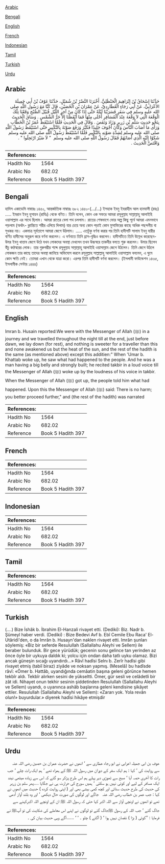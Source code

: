 [Arabic](#arabic)

[Bengali](#bengali)

[English](#english)

[French](#french)

[Indonesian](#indonesian)

[Tamil](#tamil)

[Turkish](#turkish)

[Urdu](#urdu)

## Arabic


<div dir="rtl" lang="ar" style={{fontSize:'larger',backgroundColor:'#f8f9fa',padding:20}}>
حَدَّثَنَا إِسْحَاقُ بْنُ إِبْرَاهِيمَ الْحَنْظَلِيُّ، أَخْبَرَنَا النَّضْرُ بْنُ شُمَيْلٍ، حَدَّثَنَا عَوْفُ بْنُ أَبِي جَمِيلَةَ الأَعْرَابِيُّ، عَنْ أَبِي رَجَاءٍ الْعُطَارِدِيِّ، عَنْ عِمْرَانَ بْنِ الْحُصَيْنِ، قَالَ كُنَّا مَعَ رَسُولِ اللَّهِ صلى الله عليه وسلم فِي سَفَرٍ فَسَرَيْنَا لَيْلَةً حَتَّى إِذَا كَانَ مِنْ آخِرِ اللَّيْلِ قُبَيْلَ الصُّبْحِ وَقَعْنَا تِلْكَ الْوَقْعَةَ الَّتِي لاَ وَقْعَةَ عِنْدَ الْمُسَافِرِ أَحْلَى مِنْهَا فَمَا أَيْقَظَنَا إِلاَّ حَرُّ الشَّمْسِ ‏.‏ وَسَاقَ الْحَدِيثَ بِنَحْوِ حَدِيثِ سَلْمِ بْنِ زَرِيرٍ وَزَادَ وَنَقَصَ ‏.‏ وَقَالَ فِي الْحَدِيثِ فَلَمَّا اسْتَيْقَظَ عُمَرُ بْنُ الْخَطَّابِ وَرَأَى مَا أَصَابَ النَّاسَ وَكَانَ أَجْوَفَ جَلِيدًا فَكَبَّرَ وَرَفَعَ صَوْتَهُ بِالتَّكْبِيرِ حَتَّى اسْتَيْقَظَ رَسُولُ اللَّهِ صلى الله عليه وسلم لِشِدَّةِ صَوْتِهِ بِالتَّكْبِيرِ فَلَمَّا اسْتَيْقَظَ رَسُولُ اللَّهِ صلى الله عليه وسلم شَكَوْا إِلَيْهِ الَّذِي أَصَابَهُمْ فَقَالَ رَسُولُ اللَّهِ صلى الله عليه وسلم ‏ "‏ لاَ ضَيْرَ ارْتَحِلُوا ‏"‏ ‏.‏ وَاقْتَصَّ الْحَدِيثَ ‏.‏
</div>
<div style={{backgroundColor:'#f8f9fa',padding:20, marginBottom: 10}}><table> <thead> <tr> <th>References:</th> <th></th> </tr> </thead> <tbody><tr><td>Hadith No</td><td>1564</td></tr><tr><td>Arabic No</td><td>682.02</td></tr><tr><td>Reference</td><td>Book 5 Hadith 397</td></tr></tbody></table></div>

## Bengali


<div dir="ltr" lang="bn" style={{fontSize:'larger',backgroundColor:'#f8f9fa',padding:20}}>
হাদিস একাডেমি নাম্বারঃ ১৪৫০, আন্তর্জাতিক নাম্বারঃ ৬৮২ ১৪৫০-(.../...) ইসহাক ইবনু ইবরাহীম আল হানযালী (রহঃ) ..... ইমরান ইবনু হুসায়ন (রাযিঃ) থেকে বণিত। তিনি বলেন, কোন এক সফরে আমরা রসূলুল্লাহ সাল্লাল্লাহু আলাইহি ওয়াসাল্লাম এর সাথে ছিলাম। আমরা রাতের বেলা পথ চললাম। রাতের শেষভাগে ভোর অল্প কিছু পূর্বে আমরা এমনভাবে পড়লাম (অর্থাৎ- ক্লান্তিতে শরীর এলিয়ে দিলাম) যার চেয়ে অন্য কোন পড়াই কোন মুসাফিরের কাছে অধিক পছন্দনীয় বা সুখকর নয়। একমাত্র সূর্যতাপে আমরা জেগে উঠলাম। ..... এতটুকু বর্ণনা করার পর তিনি হাদীসটি সালাম ইবনু যারীর বর্ণিত হাদীসের অনুরূপ করে বর্ণনা করলেন। এ বর্ণনাতে তিনি হ্রাস-বৃদ্ধিও করলেন। হাদীসটিতে তিনি উল্লেখ করেছেন- উমর ইবনু খাত্তাব জেগে উঠে যখন লোকদের অবস্থা দেখলেন তখন উচ্চস্বরে তাকবীর বলতে শুরু করলেন। উমার ছিলেন উঁচু কণ্ঠস্বরের লোক। তার গুরুগম্ভীর শব্দে রসূলুল্লাহ সাল্লাল্লাহু আলাইহি ওয়াসাল্লাম জেগে উঠলেন। তিনি জেগে উঠলে লোকজন তার কাছে তাদের অবস্থা জানিয়ে অভিযোগ করলে রসূলুল্লাহ সাল্লাল্লাহু আলাইহি ওয়াসাল্লাম বললেন, এ ঘুমে কোন ক্ষতি নেই। তোমরা এখান থেকে যাত্রা করো। এরপর তিনি হাদীসটি বর্ণনা করলেন। (ইসলামী ফাউন্ডেশন ১৪৩৫, ইসলামীক সেন্টার ১৪৪৪)
</div>
<div style={{backgroundColor:'#f8f9fa',padding:20, marginBottom: 10}}><table> <thead> <tr> <th>References:</th> <th></th> </tr> </thead> <tbody><tr><td>Hadith No</td><td>1564</td></tr><tr><td>Arabic No</td><td>682.02</td></tr><tr><td>Reference</td><td>Book 5 Hadith 397</td></tr></tbody></table></div>

## English


<div dir="ltr" lang="en" style={{fontSize:'larger',backgroundColor:'#f8f9fa',padding:20}}>
Imran b. Husain reported:We were with the Messenger of Allah (ﷺ) in a journey and we travelled throughout the night till at the end, just before dawn, we lay down (for rest), and nothing is sweeter for a traveller than this and none awakened us but the heat of the sun, and the rest of the hadith is the same (as mentioned above) except this additien:" When 'Umar b. Khattab woke up, he saw what had happened to the people. And he was a man having a big belly and strongly built; he recited takbir in a loud voice till the Messenger of Allah (ﷺ) woke up by the loudness of his voice in takbir. When the Messenger of Allah (ﷺ) got up, the people told him what had happened. Upon this the Messenger of Allah (ﷺ) said: There is no harm; you better proceed further," and (the rest of the hadith) was narrated
</div>
<div style={{backgroundColor:'#f8f9fa',padding:20, marginBottom: 10}}><table> <thead> <tr> <th>References:</th> <th></th> </tr> </thead> <tbody><tr><td>Hadith No</td><td>1564</td></tr><tr><td>Arabic No</td><td>682.02</td></tr><tr><td>Reference</td><td>Book 5 Hadith 397</td></tr></tbody></table></div>

## French


<div dir="ltr" lang="fr" style={{fontSize:'larger',backgroundColor:'#f8f9fa',padding:20}}>

</div>
<div style={{backgroundColor:'#f8f9fa',padding:20, marginBottom: 10}}><table> <thead> <tr> <th>References:</th> <th></th> </tr> </thead> <tbody><tr><td>Hadith No</td><td>1564</td></tr><tr><td>Arabic No</td><td>682.02</td></tr><tr><td>Reference</td><td>Book 5 Hadith 397</td></tr></tbody></table></div>

## Indonesian


<div dir="ltr" lang="id" style={{fontSize:'larger',backgroundColor:'#f8f9fa',padding:20}}>

</div>
<div style={{backgroundColor:'#f8f9fa',padding:20, marginBottom: 10}}><table> <thead> <tr> <th>References:</th> <th></th> </tr> </thead> <tbody><tr><td>Hadith No</td><td>1564</td></tr><tr><td>Arabic No</td><td>682.02</td></tr><tr><td>Reference</td><td>Book 5 Hadith 397</td></tr></tbody></table></div>

## Tamil


<div dir="ltr" lang="ta" style={{fontSize:'larger',backgroundColor:'#f8f9fa',padding:20}}>

</div>
<div style={{backgroundColor:'#f8f9fa',padding:20, marginBottom: 10}}><table> <thead> <tr> <th>References:</th> <th></th> </tr> </thead> <tbody><tr><td>Hadith No</td><td>1564</td></tr><tr><td>Arabic No</td><td>682.02</td></tr><tr><td>Reference</td><td>Book 5 Hadith 397</td></tr></tbody></table></div>

## Turkish


<div dir="ltr" lang="tr" style={{fontSize:'larger',backgroundColor:'#f8f9fa',padding:20}}>
(….) Bize İshâk b. İbrahim El-Hanzali rivayet etti. (Dediki): Biz. Nadr b. Şümeyl haber verdi. (Dediki) : Bize Bedevi Avf b. Ebî Cemile Ebu Raca' El-Utâridi'den, o da Imrân b. Husayn'dan naklen rivayet etti. Imrân şunları söylemiş: «Biz bir seferde Resulullah (Sallallahu Aleyhi ve Sellem) ile beraber bulunduk. Bir gece yürüdük; gecenin sonu gelince tan yerinden az önce öyle bir uykuya daldık ki; yolcu için ondan daha tatlı uyku olamaz. Bizi ancak güneşin sıcağı uyandırdı...» Râvî hadîsi Selnı b. Zerîr hadîsi gibi rivayet etmiş (tabiî biraz) ziyâde ve noksan yapmış. (Meselâ) bu hadîsde râvî: «Ömer b. Hattâb, uyandığında cemâatin başına geleni görünce hemen tekbîr aldı. Tekbîr alırken sesini de yükseltti. Ömer, gür sesli ve celâdetli bir zât idi. Nihayet onun tekhir sesinin şiddetinden Resulullah (Sallallahu Aleyhi ve Sellem) uyandı, o uyanınca ashâb başlarına geleni kendisine şikâyet ettiler. Resulullah (Sallallahu Aleyhi ve Sellem): «Zararı yok. Yola revân olun!» buyurdular.» diyerek hadîsi hikâye etmişdir
</div>
<div style={{backgroundColor:'#f8f9fa',padding:20, marginBottom: 10}}><table> <thead> <tr> <th>References:</th> <th></th> </tr> </thead> <tbody><tr><td>Hadith No</td><td>1564</td></tr><tr><td>Arabic No</td><td>682.02</td></tr><tr><td>Reference</td><td>Book 5 Hadith 397</td></tr></tbody></table></div>

## Urdu


<div dir="rtl" lang="ur" style={{fontSize:'larger',backgroundColor:'#f8f9fa',padding:20}}>
عوف بن ابی جمیلہ اعرابی نے ابو رجاء عطاری سے ‘ انھوں نے حضرت عمران بن حصین ‌رضی ‌اللہ ‌عنہ ‌ ‌ سے روایت کی ‘ کہا : ہم ایک سفر کے دوران میں رسول اللہ ﷺ کے ہمراہ تھے ‘ ہم ایک رات چلے ‘ جب رات کا آخری حصہ آیا ‘ صبح سے ٹھوڑی دیر پہلے ہم اس طرح پڑکر سو گئے کہ اس سے زیادہ میٹھی نیند ایک مسافر کے لیے اور کوئی نہیں ہو سکتی ‘ ہمیں سورج کی حرارت ہی نے جگایا ....پھر سلم بن زریر کی حدیث کی طرح حدیث سنائی اور کچھ کمی بیشی بھی اور ( اپنی روایت کردہ ) حدیث میں انھوں نے کہا : جب عمر بن خطاب ‌رضی ‌اللہ ‌عنہ ‌ ‌ جاگے اور لوگوں کی صورت حال دیکھی ‘ اور وہ بلند آواز آدمی تھے تو انھوں نے اونچی آواز سے اللہ اکبر کہا حتی کہ رسول اللہ ﷺ ان کے اونچے اللہ اکبرکہنے سے جاگ گئے ‘ جب اللہ کے رسول ﷺجاگ گئے تو لوگوں نے اپنے اس معاملے کی شکایت کی تو آپﷺ نے فرمایا : ’’کوئی ( بڑا ) نقصان نہیں ہوا ‘ ( آگئے ) چلو ۔ ‘ ‘ ......آگے وہی حدیث بیان کی ۔
</div>
<div style={{backgroundColor:'#f8f9fa',padding:20, marginBottom: 10}}><table> <thead> <tr> <th>References:</th> <th></th> </tr> </thead> <tbody><tr><td>Hadith No</td><td>1564</td></tr><tr><td>Arabic No</td><td>682.02</td></tr><tr><td>Reference</td><td>Book 5 Hadith 397</td></tr></tbody></table></div>